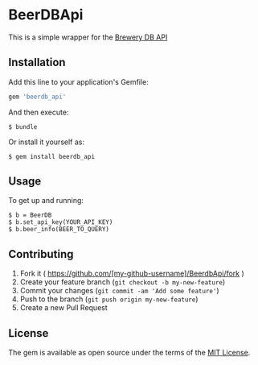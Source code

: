 # BeerDBApi

This is a simple wrapper for the [Brewery DB API](http://www.brewerydb.com/) 

## Installation

Add this line to your application's Gemfile:

```ruby
gem 'beerdb_api'
```

And then execute:

    $ bundle

Or install it yourself as:

    $ gem install beerdb_api

## Usage

To get up and running:

    $ b = BeerDB
    $ b.set_api_key(YOUR_API_KEY)
    $ b.beer_info(BEER_TO_QUERY)

## Contributing

1. Fork it ( https://github.com/[my-github-username]/BeerdbApi/fork )
2. Create your feature branch (`git checkout -b my-new-feature`)
3. Commit your changes (`git commit -am 'Add some feature'`)
4. Push to the branch (`git push origin my-new-feature`)
5. Create a new Pull Request


## License

The gem is available as open source under the terms of the [MIT License](http://opensource.org/licenses/MIT).

